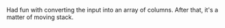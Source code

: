 Had fun with converting the input into an array of columns. After that, it's a matter of moving stack.